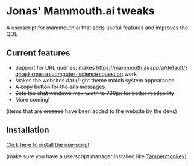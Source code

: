 # Jonas' Mammouth.ai tweaks

A userscript for mammouth.ai that adds useful features and improves the QOL

## Current features

- Support for URL queries; makes https://mammouth.ai/app/a/default/?q=ask+me+a+computer+science+question work
- Makes the websites dark/light theme match system appearance
- ~~A copy button for the ai's messages~~
- ~~Sets the chat windows max width to 700px for better readability~~
- More coming!

(items that are ~~crossed~~ have been added to the website by the devs)

## Installation

[Click here to install the userscript](https://github.com/idkjonas/mammouth-ai-tweaks/raw/main/jonastweaks.user.js) 

(make sure you have a userscript manager installed like [Tampermonkey](https://www.tampermonkey.net/))



